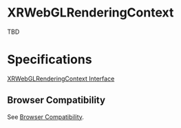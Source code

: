 # XRWebGLRenderingContext

TBD

# Specifications

[XRWebGLRenderingContext Interface](https://immersive-web.github.io/webxr/#xrwebgllayer-interface)

## Browser Compatibility

See [Browser Compatibility](compatibility).
